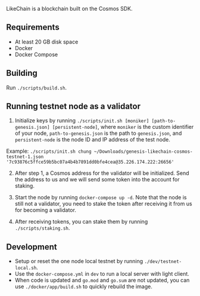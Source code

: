LikeChain is a blockchain built on the Cosmos SDK.

## Requirements

 - At least 20 GB disk space
 - Docker
 - Docker Compose

## Building

Run `./scripts/build.sh`.

## Running testnet node as a validator

1. Initialize keys by running `./scripts/init.sh [moniker] [path-to-genesis.json] [persistent-node]`, where `moniker` is the custom identifier of your node, `path-to-genesis.json` is the path to `genesis.json`, and `persistent-node` is the node ID and IP address of the test node.

Example: `./scripts/init.sh chung ~/Downloads/genesis-likechain-cosmos-testnet-1.json '7c93876c5ffce59b5bc07a4b4b7891dd0bfe4cea@35.226.174.222:26656'`

2. After step 1, a Cosmos address for the validator will be initialized. Send the address to us and we will send some token into the account for staking.

3. Start the node by running `docker-compose up -d`. Note that the node is still not a validator, you need to stake the token after receiving it from us for becoming a validator.

4. After receiving tokens, you can stake them by running `./scripts/staking.sh`.

## Development

 - Setup or reset the one node local testnet by running `./dev/testnet-local.sh`.
 - Use the `docker-compose.yml` in `dev` to run a local server with light client.
 - When code is updated and `go.mod` and `go.sum` are not updated, you can use `./docker/app/build.sh` to quickly rebuild the image.